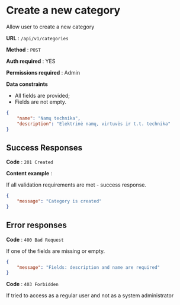 # Create a new category

Allow user to create a new category

**URL** : `/api/v1/categories`

**Method** : `POST`

**Auth required** : YES

**Permissions required** : Admin

**Data constraints**

- All fields are provided;
- Fields are not empty.

```json
{
    "name": "Namų technika",
    "description": "Elektrinė namų, virtuvės ir t.t. technika"
}
```

## Success Responses

**Code** : `201 Created`

**Content example** : 

If all validation requirements are met - success response.

```json
{
    "message": "Category is created"
}
```
## Error responses

**Code** : `400 Bad Request`

If one of the fields are missing or empty.

```json
{
    "message": "Fields: description and name are required"
}
```

**Code** : `403 Forbidden`

If tried to access as a regular user and not as a system administrator
